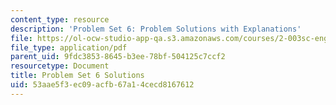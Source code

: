 ```yaml
---
content_type: resource
description: 'Problem Set 6: Problem Solutions with Explanations'
file: https://ol-ocw-studio-app-qa.s3.amazonaws.com/courses/2-003sc-engineering-dynamics-fall-2011/53aae5f3ec09acfb67a14cecd8167612_MIT2_003SCF11_pset6_sol.pdf
file_type: application/pdf
parent_uid: 9fdc3853-8645-b3ee-78bf-504125c7ccf2
resourcetype: Document
title: Problem Set 6 Solutions
uid: 53aae5f3-ec09-acfb-67a1-4cecd8167612
---
```

